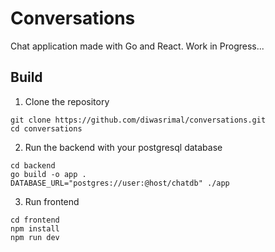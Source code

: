 # Conversations

Chat application made with Go and React. Work in Progress...

## Build

1. Clone the repository
```console
git clone https://github.com/diwasrimal/conversations.git
cd conversations
```

2. Run the backend with your postgresql database
```console
cd backend
go build -o app .
DATABASE_URL="postgres://user:@host/chatdb" ./app
```

3. Run frontend
```console
cd frontend
npm install
npm run dev
```